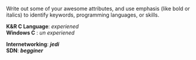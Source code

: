 Write out some of your awesome attributes, and use emphasis (like bold or italics) to identify keywords, programming languages, or skills.

**K&R C Language**: _experiened_<br>
__Windows C__     : *un experiened*<br>

**Internetworking**: **_jedi_**<br>
**SDN**: _**begginer**_<br>


